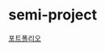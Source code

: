 # semi-project
[포트폴리오](https://drive.google.com/file/d/10b_JkAZK_fpvvWHJUC5p_msogA2ziwgX/view?usp=sharing)
